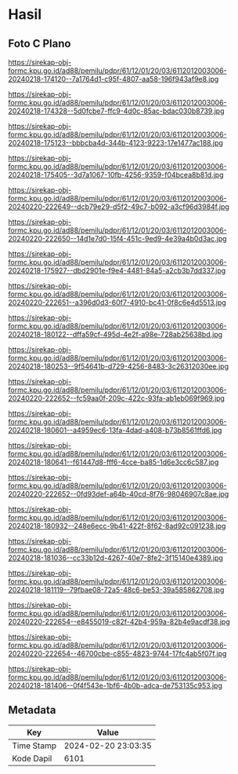 # Hasil

## Foto C Plano

https://sirekap-obj-formc.kpu.go.id/ad88/pemilu/pdpr/61/12/01/20/03/6112012003006-20240218-174120--7a1764d1-c95f-4807-aa58-196f943af9e8.jpg

https://sirekap-obj-formc.kpu.go.id/ad88/pemilu/pdpr/61/12/01/20/03/6112012003006-20240218-174328--5d0fcbe7-ffc9-4d0c-85ac-bdac030b8739.jpg

https://sirekap-obj-formc.kpu.go.id/ad88/pemilu/pdpr/61/12/01/20/03/6112012003006-20240218-175123--bbbcba4d-344b-4123-9223-17e1477ac188.jpg

https://sirekap-obj-formc.kpu.go.id/ad88/pemilu/pdpr/61/12/01/20/03/6112012003006-20240218-175405--3d7a1067-10fb-4256-9359-f04bcea8b81d.jpg

https://sirekap-obj-formc.kpu.go.id/ad88/pemilu/pdpr/61/12/01/20/03/6112012003006-20240220-222649--dcb79e29-d5f2-49c7-b092-a3cf96d3984f.jpg

https://sirekap-obj-formc.kpu.go.id/ad88/pemilu/pdpr/61/12/01/20/03/6112012003006-20240220-222650--14d1e7d0-15f4-451c-9ed9-4e39a4b0d3ac.jpg

https://sirekap-obj-formc.kpu.go.id/ad88/pemilu/pdpr/61/12/01/20/03/6112012003006-20240218-175927--dbd2901e-f9e4-4481-84a5-a2cb3b7dd337.jpg

https://sirekap-obj-formc.kpu.go.id/ad88/pemilu/pdpr/61/12/01/20/03/6112012003006-20240220-222651--a396d0d3-60f7-4910-bc41-0f8c6e4d5513.jpg

https://sirekap-obj-formc.kpu.go.id/ad88/pemilu/pdpr/61/12/01/20/03/6112012003006-20240218-180122--dffa59cf-495d-4e2f-a98e-728ab25638bd.jpg

https://sirekap-obj-formc.kpu.go.id/ad88/pemilu/pdpr/61/12/01/20/03/6112012003006-20240218-180253--9f54641b-d729-4256-8483-3c26312030ee.jpg

https://sirekap-obj-formc.kpu.go.id/ad88/pemilu/pdpr/61/12/01/20/03/6112012003006-20240220-222652--fc59aa0f-209c-422c-93fa-ab1eb069f969.jpg

https://sirekap-obj-formc.kpu.go.id/ad88/pemilu/pdpr/61/12/01/20/03/6112012003006-20240218-180601--a4959ec6-13fa-4dad-a408-b73b8561ffd6.jpg

https://sirekap-obj-formc.kpu.go.id/ad88/pemilu/pdpr/61/12/01/20/03/6112012003006-20240218-180641--f61447d8-fff6-4cce-ba85-1d6e3cc6c587.jpg

https://sirekap-obj-formc.kpu.go.id/ad88/pemilu/pdpr/61/12/01/20/03/6112012003006-20240220-222652--0fd93def-a64b-40cd-8f76-98046907c8ae.jpg

https://sirekap-obj-formc.kpu.go.id/ad88/pemilu/pdpr/61/12/01/20/03/6112012003006-20240218-180932--248e6ecc-9b41-422f-8f62-8ad92c091238.jpg

https://sirekap-obj-formc.kpu.go.id/ad88/pemilu/pdpr/61/12/01/20/03/6112012003006-20240218-181036--cc33b12d-4267-40e7-8fe2-3f15140e4389.jpg

https://sirekap-obj-formc.kpu.go.id/ad88/pemilu/pdpr/61/12/01/20/03/6112012003006-20240218-181119--79fbae08-72a5-48c6-be53-39a585862708.jpg

https://sirekap-obj-formc.kpu.go.id/ad88/pemilu/pdpr/61/12/01/20/03/6112012003006-20240220-222654--e8455019-c82f-42b4-959a-82b4e9acdf38.jpg

https://sirekap-obj-formc.kpu.go.id/ad88/pemilu/pdpr/61/12/01/20/03/6112012003006-20240220-222654--46700cbe-c855-4823-9744-17fc4ab5f07f.jpg

https://sirekap-obj-formc.kpu.go.id/ad88/pemilu/pdpr/61/12/01/20/03/6112012003006-20240218-181406--0f4f543e-1bf6-4b0b-adca-de753135c953.jpg


## Metadata

| Key        | Value               |
| ---------- | ------------------- |
| Time Stamp | 2024-02-20 23:03:35 |
| Kode Dapil | 6101                |



